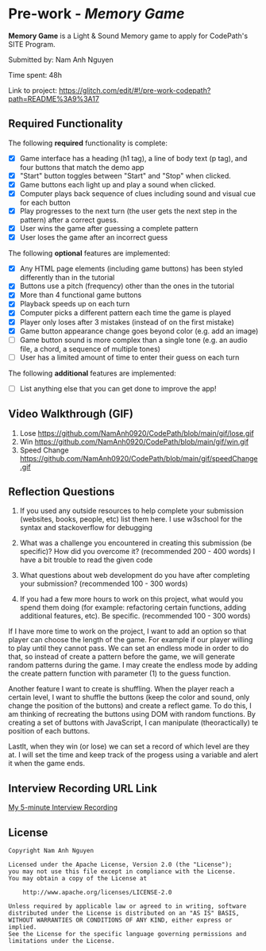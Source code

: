 # Pre-work - *Memory Game*

**Memory Game** is a Light & Sound Memory game to apply for CodePath's SITE Program. 

Submitted by: Nam Anh Nguyen

Time spent: 48h

Link to project: https://glitch.com/edit/#!/pre-work-codepath?path=README%3A9%3A17

## Required Functionality

The following **required** functionality is complete:

* [x] Game interface has a heading (h1 tag), a line of body text (p tag), and four buttons that match the demo app
* [x] "Start" button toggles between "Start" and "Stop" when clicked. 
* [x] Game buttons each light up and play a sound when clicked. 
* [x] Computer plays back sequence of clues including sound and visual cue for each button
* [x] Play progresses to the next turn (the user gets the next step in the pattern) after a correct guess. 
* [x] User wins the game after guessing a complete pattern
* [x] User loses the game after an incorrect guess

The following **optional** features are implemented:

* [x] Any HTML page elements (including game buttons) has been styled differently than in the tutorial
* [x] Buttons use a pitch (frequency) other than the ones in the tutorial
* [x] More than 4 functional game buttons
* [x] Playback speeds up on each turn
* [x] Computer picks a different pattern each time the game is played
* [x] Player only loses after 3 mistakes (instead of on the first mistake)
* [x] Game button appearance change goes beyond color (e.g. add an image)
* [ ] Game button sound is more complex than a single tone (e.g. an audio file, a chord, a sequence of multiple tones)
* [ ] User has a limited amount of time to enter their guess on each turn

The following **additional** features are implemented:

- [ ] List anything else that you can get done to improve the app!

## Video Walkthrough (GIF)
1. Lose
  https://github.com/NamAnh0920/CodePath/blob/main/gif/lose.gif
2. Win
  https://github.com/NamAnh0920/CodePath/blob/main/gif/win.gif
3. Speed Change
  https://github.com/NamAnh0920/CodePath/blob/main/gif/speedChange.gif

## Reflection Questions
1. If you used any outside resources to help complete your submission (websites, books, people, etc) list them here. 
  I use w3school for the syntax and stackoverflow for debugging

2. What was a challenge you encountered in creating this submission (be specific)? How did you overcome it? (recommended 200 - 400 words) 
  I have a bit trouble to read the given code 

3. What questions about web development do you have after completing your submission? (recommended 100 - 300 words) 
  

4. If you had a few more hours to work on this project, what would you spend them doing (for example: refactoring certain functions, adding additional features, etc). Be specific. (recommended 100 - 300 words) 
  
  If I have more time to work on the project, I want to add an option so that player can choose the length of the game. For example if our player willing to play until they cannot pass. We can set an endless mode in order to do that, so instead of create a pattern before the game, we will generate random patterns during the game. I may create the endless mode by adding the create pattern function with parameter (1) to the guess function.
  
  Another feature I want to create is shuffling. When the player reach a certain level, I want to shuffle the buttons (keep the color and sound, only change the position of the buttons) and create a reflect game. To do this, I am thinking of recreating the buttons using DOM with random functions. By creating a set of buttons with JavaScript, I can manipulate (theoractically) te position of each buttons.
  
  Lastlt, when they win (or lose) we can set a record of which level are they at. I will set the time and keep track of the progess using a variable and alert it when the game ends.

## Interview Recording URL Link

[My 5-minute Interview Recording](your-link-here)


## License

    Copyright Nam Anh Nguyen

    Licensed under the Apache License, Version 2.0 (the "License");
    you may not use this file except in compliance with the License.
    You may obtain a copy of the License at

        http://www.apache.org/licenses/LICENSE-2.0

    Unless required by applicable law or agreed to in writing, software
    distributed under the License is distributed on an "AS IS" BASIS,
    WITHOUT WARRANTIES OR CONDITIONS OF ANY KIND, either express or implied.
    See the License for the specific language governing permissions and
    limitations under the License.
